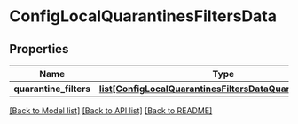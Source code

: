# ConfigLocalQuarantinesFiltersData

## Properties
Name | Type | Description | Notes
------------ | ------------- | ------------- | -------------
**quarantine_filters** | [**list[ConfigLocalQuarantinesFiltersDataQuarantineFilters]**](ConfigLocalQuarantinesFiltersDataQuarantineFilters.md) |  | [optional] 

[[Back to Model list]](../README.md#documentation-for-models) [[Back to API list]](../README.md#documentation-for-api-endpoints) [[Back to README]](../README.md)

